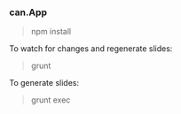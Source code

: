 ### can.App

> npm install

To watch for changes and regenerate slides:

> grunt

To generate slides:

> grunt exec
